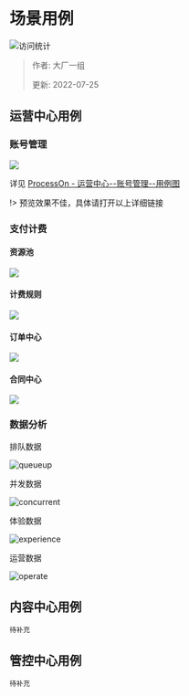 # 场景用例

![访问统计](https://visitor-badge.glitch.me/badge?page_id=senlypan.cloudgaming.02-use-case-diagram&left_color=blue&right_color=red)

> 作者: 大厂一组
>
> 更新: 2022-07-25



## 运营中心用例

### 账号管理

![](../_media/image/02-use-case-diagram/account-manage.jpg)

详见 [ProcessOn - 运营中心--账号管理--用例图](https://www.processon.com/view/link/62e8fef90e3e740772bc35bf)

!> 预览效果不佳，具体请打开以上详细链接

### 支付计费

#### 资源池

![](../_media/image/02-use-case-diagram/resource.jpg)

#### 计费规则

![](../_media/image/02-use-case-diagram/charge.jpg)

#### 订单中心

![](../_media/image/02-use-case-diagram/order.jpg)

#### 合同中心

![](../_media/image/02-use-case-diagram/contract.jpg)

### 数据分析

排队数据

![queueup](../_media/image/02-use-case-diagram/queueup.png)

并发数据

![concurrent](../_media/image/02-use-case-diagram/concurrent.png)

体验数据

![experience](../_media/image/02-use-case-diagram/experience.png)

运营数据

![operate](../_media/image/02-use-case-diagram/operate.png)

## 内容中心用例

`待补充`

## 管控中心用例

`待补充`
